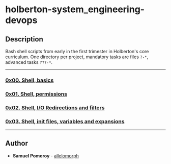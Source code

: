 # holberton-system_engineering-devops

## Description
Bash shell scripts from early in the first trimester in Holberton's core curriculum. One directory per project, mandatory tasks are files `?-*`, advanced tasks `???-*`.

---

### [0x00. Shell, basics](./0x00-shell_basics/)


### [0x01. Shell, permissions](./0x01-shell_permissions/)


### [0x02. Shell, I/O Redirections and filters](./0x02-shell_redirections/)


### [0x03. Shell, init files, variables and expansions](./0x03-shell_variables_expansions/)


---

## Author
* **Samuel Pomeroy** - [allelomorph](github.com/allelomorph)